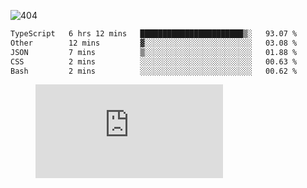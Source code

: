 ![404](https://user-images.githubusercontent.com/378023/89412096-6f759d80-d761-11ea-8c57-84b30ef3f2b1.png)

<!--START_SECTION:waka-->

```txt
TypeScript   6 hrs 12 mins   ███████████████████████▒░   93.07 %
Other        12 mins         ▓░░░░░░░░░░░░░░░░░░░░░░░░   03.08 %
JSON         7 mins          ▒░░░░░░░░░░░░░░░░░░░░░░░░   01.88 %
CSS          2 mins          ░░░░░░░░░░░░░░░░░░░░░░░░░   00.63 %
Bash         2 mins          ░░░░░░░░░░░░░░░░░░░░░░░░░   00.62 %
```

<!--END_SECTION:waka-->
<figure><embed src="https://wakatime.com/share/@018b853e-267a-435d-a858-33e2b098b9d7/f3c3aa68-553a-4373-a9f9-2d456f62f780.svg"></embed></figure>
